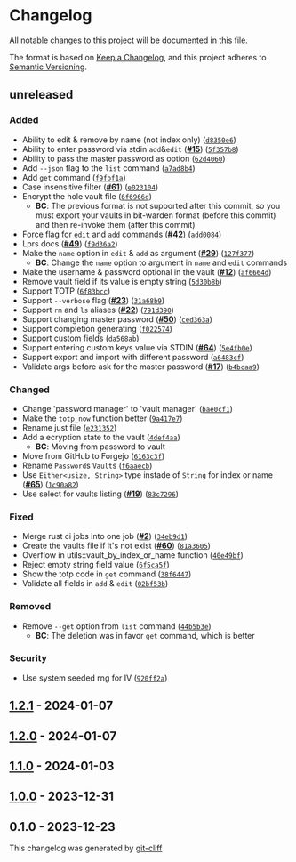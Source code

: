 # Changelog
All notable changes to this project will be documented in this file.

The format is based on [Keep a Changelog](https://keepachangelog.com/en/1.0.0/),
and this project adheres to [Semantic Versioning](https://semver.org/spec/v2.0.0.html).

## unreleased
### Added
-  Ability to edit & remove by name (not index only) ([`d8350e6`](https://git.4rs.nl/awiteb/lprs/commit/d8350e636e733c6d49d46d95e0c3ca6c403d72c5))
-  Ability to enter password via stdin `add`&`edit` ([**#15**](https://git.4rs.nl/awiteb/lprs/issues/15)) ([`5f357b8`](https://git.4rs.nl/awiteb/lprs/commit/5f357b89cb6a49be1c5461fa4b6cd5aaec8e541f))
-  Ability to pass the master password as option ([`62d4060`](https://git.4rs.nl/awiteb/lprs/commit/62d4060bb8ffdfb834d5c860f79414cbca211f72))
-  Add `--json` flag to the `list` command ([`a7ad8b4`](https://git.4rs.nl/awiteb/lprs/commit/a7ad8b468277aa5bc1df8616d93b757c3eab303f))
-  Add `get` command ([`f9fbf1a`](https://git.4rs.nl/awiteb/lprs/commit/f9fbf1a0b7b85638ad64287738e05ec1a1c35d25))
-  Case insensitive filter ([**#61**](https://git.4rs.nl/awiteb/lprs/issues/61)) ([`e023104`](https://git.4rs.nl/awiteb/lprs/commit/e02310401add677170bd402d1430ec34e2aded6d))
-  Encrypt the hole vault file ([`6f6966d`](https://git.4rs.nl/awiteb/lprs/commit/6f6966d5b25b2b5047081304f7597fe80ec95387))
    - **BC**:  The previous format is not supported after this commit, so
you must export your vaults in bit-warden format (before this commit)
and then re-invoke them (after this commit)
-  Force flag for `edit` and `add` commands ([**#42**](https://git.4rs.nl/awiteb/lprs/issues/42)) ([`add0084`](https://git.4rs.nl/awiteb/lprs/commit/add008416b37c3f8e4def891355dcbccc6786a58))
-  Lprs docs ([**#49**](https://git.4rs.nl/awiteb/lprs/issues/49)) ([`f9d36a2`](https://git.4rs.nl/awiteb/lprs/commit/f9d36a2dd781154e2dc0596874b7c9e27eff0b90))
-  Make the `name` option in `edit` & `add` as argument ([**#29**](https://git.4rs.nl/awiteb/lprs/issues/29)) ([`127f377`](https://git.4rs.nl/awiteb/lprs/commit/127f3779f8d805c7e1f5209555d8929082f85c82))
    - **BC**:  Change the `name` option to argument in `name` and `edit` commands
-  Make the username & password optional in the vault ([**#12**](https://git.4rs.nl/awiteb/lprs/issues/12)) ([`af6664d`](https://git.4rs.nl/awiteb/lprs/commit/af6664da5c08cc39cf732d64ba74de1731095723))
-  Remove vault field if its value is empty string ([`5d30b8b`](https://git.4rs.nl/awiteb/lprs/commit/5d30b8b021d5e2172aa8bbaafaa31c10980c4107))
-  Support TOTP ([`6f83bcc`](https://git.4rs.nl/awiteb/lprs/commit/6f83bcccf94b88181d86358a922e61e3d3a2dad8))
-  Support `--verbose` flag ([**#23**](https://git.4rs.nl/awiteb/lprs/issues/23)) ([`31a68b9`](https://git.4rs.nl/awiteb/lprs/commit/31a68b927764a7eb0b38539f630b70fa258ae7aa))
-  Support `rm` and `ls` aliases ([**#22**](https://git.4rs.nl/awiteb/lprs/issues/22)) ([`791d390`](https://git.4rs.nl/awiteb/lprs/commit/791d390e636c1c29af23b343edb66279b791b121))
-  Support changing master password ([**#50**](https://git.4rs.nl/awiteb/lprs/issues/50)) ([`ced363a`](https://git.4rs.nl/awiteb/lprs/commit/ced363a37f6f64282ca1a1fb022aa3d030edff79))
-  Support completion generating ([`f022574`](https://git.4rs.nl/awiteb/lprs/commit/f022574631bfb1b6a62f95d3259617f302059781))
-  Support custom fields ([`da568ab`](https://git.4rs.nl/awiteb/lprs/commit/da568ab5e9414ef77831066eb9b09621c0fedaee))
-  Support entering custom keys value via STDIN ([**#64**](https://git.4rs.nl/awiteb/lprs/issues/64)) ([`5e4fb0e`](https://git.4rs.nl/awiteb/lprs/commit/5e4fb0ea7cafd62fc93d443a659215889e0520d5))
-  Support export and import with different password ([`a6483cf`](https://git.4rs.nl/awiteb/lprs/commit/a6483cf333e6a5f3a0d48317b50c6304cfd956bb))
-  Validate args before ask for the master password ([**#17**](https://git.4rs.nl/awiteb/lprs/issues/17)) ([`b4bcaa9`](https://git.4rs.nl/awiteb/lprs/commit/b4bcaa92ca63b7c71ea5c28d5e9a6af3ecb88a91))
### Changed
-  Change 'password manager' to 'vault manager' ([`bae0cf1`](https://git.4rs.nl/awiteb/lprs/commit/bae0cf174736d9a1cd61becd20f7d87cf137249c))
-  Make the `totp_now` function better ([`9a417e7`](https://git.4rs.nl/awiteb/lprs/commit/9a417e7d0b1a242a5ca2a41ed2a9f72ce8685b5f))
-  Rename just file ([`e231352`](https://git.4rs.nl/awiteb/lprs/commit/e231352009c21886772b8f039d3e51ba0aeb7616))
-  Add a ecryption state to the vault ([`4def4aa`](https://git.4rs.nl/awiteb/lprs/commit/4def4aadb20cc367d57466dc5e88c3043e468d20))
    - **BC**:  Moving from password to vault
-  Move from GitHub to Forgejo ([`6163c3f`](https://git.4rs.nl/awiteb/lprs/commit/6163c3ff26ab81b07490a798f4047a09565ab1ac))
-  Rename `Password`s `Vault`s ([`f6aaecb`](https://git.4rs.nl/awiteb/lprs/commit/f6aaecb9cf43d7dfa3ef653ff0cd117b3197308b))
-  Use `Either<usize, String>` type instade of `String` for index or name ([**#65**](https://git.4rs.nl/awiteb/lprs/issues/65)) ([`1c90a82`](https://git.4rs.nl/awiteb/lprs/commit/1c90a825440b1c8ad4eee627407797e0b017a279))
-  Use select for vaults listing ([**#19**](https://git.4rs.nl/awiteb/lprs/issues/19)) ([`83c7296`](https://git.4rs.nl/awiteb/lprs/commit/83c7296bf7bf469423f53b024cb65e608ff6c9d9))
### Fixed
-  Merge rust ci jobs into one job ([**#2**](https://git.4rs.nl/awiteb/lprs/issues/2)) ([`34eb9d1`](https://git.4rs.nl/awiteb/lprs/commit/34eb9d10f0ad514c6a7878fd8415a50f04db2be8))
-  Create the vaults file if it's not exist ([**#60**](https://git.4rs.nl/awiteb/lprs/issues/60)) ([`81a3605`](https://git.4rs.nl/awiteb/lprs/commit/81a360519ec97e63c542bef6cc69f1707198c81f))
-  Overflow in utils::vault_by_index_or_name function ([`40e49bf`](https://git.4rs.nl/awiteb/lprs/commit/40e49bffe4e9ecd682eb746deafd68bd088dd415))
-  Reject empty string field value ([`6f5ca5f`](https://git.4rs.nl/awiteb/lprs/commit/6f5ca5f4524bec3cda2990f352080f08524e578b))
-  Show the totp code in `get` command ([`38f6447`](https://git.4rs.nl/awiteb/lprs/commit/38f6447681d20cef313ed270cc67edc99a5ab3e2))
-  Validate all fields in `add` & `edit` ([`02bf53b`](https://git.4rs.nl/awiteb/lprs/commit/02bf53b2a1fd420bf66ac571531d060499559c29))
### Removed
-  Remove `--get` option from `list` command ([`44b5b3e`](https://git.4rs.nl/awiteb/lprs/commit/44b5b3e09b6c653b0d201e268878718cfa507209))
    - **BC**:  The deletion was in favor `get` command, which is better
### Security
-  Use system seeded rng for IV ([`920ff2a`](https://git.4rs.nl/awiteb/lprs/commit/920ff2a2d49af7fb01c731c129bb5905e404f4c1))

## [1.2.1](https://git.4rs.nl/awiteb/lprs/compare/v1.2.0..v1.2.1) - 2024-01-07

## [1.2.0](https://git.4rs.nl/awiteb/lprs/compare/v1.1.0..v1.2.0) - 2024-01-07

## [1.1.0](https://git.4rs.nl/awiteb/lprs/compare/v1.0.0..v1.1.0) - 2024-01-03

## [1.0.0](https://git.4rs.nl/awiteb/lprs/compare/v0.1.0..v1.0.0) - 2023-12-31

## 0.1.0 - 2023-12-23

This changelog was generated by [git-cliff](https://github.com/orhun/git-cliff)
